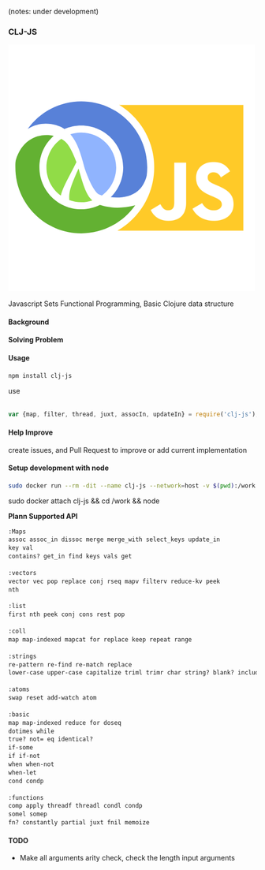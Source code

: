 (notes: under development)
### CLJ-JS
![image info](./clj-js.png)

Javascript Sets Functional Programming, Basic Clojure data structure   

#### Background 
#### Solving Problem 
#### Usage 
```sh
npm install clj-js
```
use 
```js

var {map, filter, thread, juxt, assocIn, updateIn} = require('clj-js');

```
#### Help Improve 
create issues, and Pull Request to improve or add current implementation 

#### Setup  development with node 

```sh
sudo docker run --rm -dit --name clj-js --network=host -v $(pwd):/work node:alpine /bin/sh
```
sudo docker attach clj-js && cd /work && node


**Plann Supported API**

```txt 
:Maps
assoc assoc_in dissoc merge merge_with select_keys update_in
key val
contains? get_in find keys vals get

:vectors
vector vec pop replace conj rseq mapv filterv reduce-kv peek
nth 

:list
first nth peek conj cons rest pop 

:coll 
map map-indexed mapcat for replace keep repeat range 

:strings
re-pattern re-find re-match replace
lower-case upper-case capitalize triml trimr char string? blank? includes?

:atoms 
swap reset add-watch atom

:basic
map map-indexed reduce for doseq
dotimes while
true? not= eq identical?
if-some
if if-not
when when-not
when-let
cond condp 

:functions
comp apply threadf threadl condl condp
somel somep
fn? constantly partial juxt fnil memoize
```

#### TODO
- Make all arguments arity check, check the length input arguments

